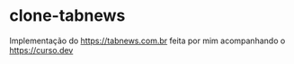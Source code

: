 # clone-tabnews
Implementação do https://tabnews.com.br feita por mim acompanhando o https://curso.dev
